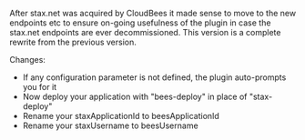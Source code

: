 After stax.net was acquired by CloudBees it made sense to move to the new endpoints etc to ensure on-going usefulness of the plugin in case the stax.net endpoints are ever decommissioned. This version is a complete rewrite from the previous version.

Changes:

* If any configuration parameter is not defined, the plugin auto-prompts you for it
* Now deploy your application with "bees-deploy" in place of "stax-deploy"
* Rename your staxApplicationId to beesApplicationId
* Rename your staxUsername to beesUsername

